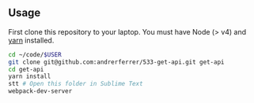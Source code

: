 ## Usage

First clone this repository to your laptop. You must have Node (> v4) and [yarn](https://yarnpkg.com/lang/en/docs/install/) installed.

```bash
cd ~/code/$USER
git clone git@github.com:andrerferrer/533-get-api.git get-api
cd get-api
yarn install
stt # Open this folder in Sublime Text
webpack-dev-server
```
